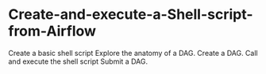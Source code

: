 # Create-and-execute-a-Shell-script-from-Airflow
Create a basic shell script Explore the anatomy of a DAG. Create a DAG. Call and execute the shell script Submit a DAG.
